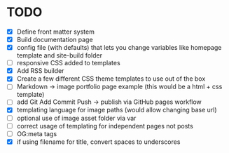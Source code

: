 # TODO

* [X] Define front matter system
* [X] Build documentation page
* [X] config file (with defaults) that lets you change variables like homepage template and site-build folder
* [ ] responsive CSS added to templates
* [X] Add RSS builder
* [X] Create a few different CSS theme templates to use out of the box
* [ ] Markdown -> image portfolio page example (this would be a html + css template)
* [ ] add Git Add Commit Push -> publish via GitHub pages workflow
* [X] templating language for image paths (would allow changing base url)
* [ ] optional use of image asset folder via var
* [ ] correct usage of templating for independent pages not posts
* [ ] OG:meta tags
* [X] if using filename for title, convert spaces to underscores
